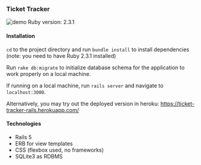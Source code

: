 ### Ticket Tracker
![demo](https://i.imgur.com/cWeuJYX.png)
Ruby version: 2.3.1

#### Installation
`cd` to the project directory and run `bundle install` to install dependencies (note: you need to have Ruby 2.3.1 installed)

Run `rake db:migrate` to initialize database schema for the application to work properly on a local machine.

If running on a local machine, run `rails server` and navigate to `localhost:3000`.

Alternatively, you may try out the deployed version in heroku: 
https://ticket-tracker-rails.herokuapp.com/

#### Technologies
- Rails 5
- ERB for view templates
- CSS (flexbox used, no frameworks)
- SQLite3 as RDBMS
